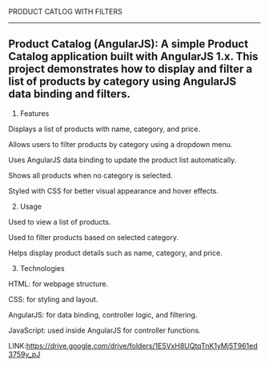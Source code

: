 PRODUCT CATLOG WITH FILTERS
****************************

Product Catalog (AngularJS): A simple Product Catalog application built with AngularJS 1.x.
This project demonstrates how to display and filter a list of products by category using AngularJS data binding and filters.
-----------------------------------------------------------------------------------------------------------------------------


1) Features

Displays a list of products with name, category, and price.

Allows users to filter products by category using a dropdown menu.

Uses AngularJS data binding to update the product list automatically.

Shows all products when no category is selected.

Styled with CSS for better visual appearance and hover effects.




2) Usage

Used to view a list of products.

Used to filter products based on selected category.

Helps display product details such as name, category, and price.




3) Technologies

HTML: for webpage structure.

CSS: for styling and layout.

AngularJS: for data binding, controller logic, and filtering.

JavaScript: used inside AngularJS for controller functions.

LINK:https://drive.google.com/drive/folders/1E5VxH8UQtqTnK1yMj5T961ed3759y_pJ
